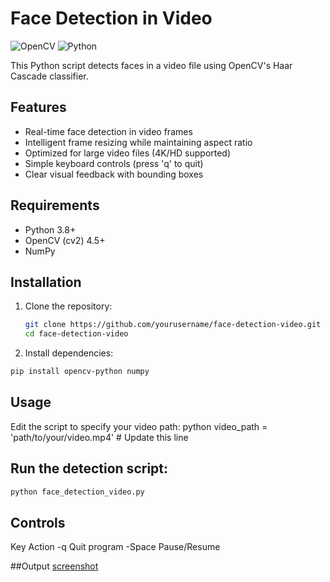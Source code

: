 # Face Detection in Video

![OpenCV](https://img.shields.io/badge/OpenCV-5.3.0-green) ![Python](https://img.shields.io/badge/Python-3.8+-blue)

This Python script detects faces in a video file using OpenCV's Haar Cascade classifier.

## Features

- Real-time face detection in video frames
- Intelligent frame resizing while maintaining aspect ratio
- Optimized for large video files (4K/HD supported)
- Simple keyboard controls (press 'q' to quit)
- Clear visual feedback with bounding boxes

## Requirements

- Python 3.8+
- OpenCV (cv2) 4.5+
- NumPy

## Installation

1. Clone the repository:
   ```bash
   git clone https://github.com/yourusername/face-detection-video.git
   cd face-detection-video
2. Install dependencies:
 ```bash
pip install opencv-python numpy
```
## Usage
Edit the script to specify your video path:
python
video_path = 'path/to/your/video.mp4'  # Update this line

## Run the detection script:
```bash
python face_detection_video.py
```
## Controls     
Key	   Action
-q   	   Quit program
-Space 	Pause/Resume

##Output
[screenshot](https://drive.google.com/file/d/1zhUUAJ4UjiZKPGvUAWUs_jiOFbZBNQyW/view?usp=drive_link)


